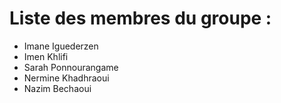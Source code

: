 # Liste des membres du groupe :
- Imane Iguederzen
- Imen Khlifi
- Sarah Ponnourangame
- Nermine Khadhraoui
- Nazim Bechaoui